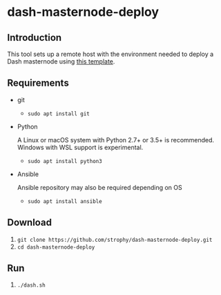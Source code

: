 # dash-masternode-deploy
 
## Introduction

This tool sets up a remote host with the environment needed to deploy a Dash masternode using [this template](https://github.com/strophy/dash-masternode-docker).

## Requirements

- git

  - `sudo apt install git`

- Python

  A Linux or macOS system with Python 2.7+ or 3.5+ is recommended. Windows with WSL support is experimental. 

  - `sudo apt install python3`

- Ansible

  Ansible repository may also be required depending on OS
 
  - `sudo apt install ansible`
  
## Download

1. `git clone https://github.com/strophy/dash-masternode-deploy.git`
2. `cd dash-masternode-deploy`

## Run

1. `./dash.sh`
